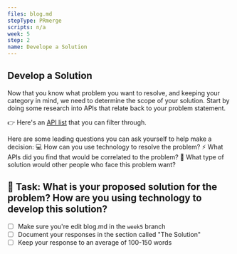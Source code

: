 ```yaml
---
files: blog.md
stepType: PRmerge
scripts: n/a
week: 5
step: 2
name: Develope a Solution
---
```


## Develop a Solution

Now that you know what problem you want to resolve, and keeping your category in mind, we need to determine the scope of your solution. Start by doing some research into APIs that relate back to your problem statement.

👉 Here's an [API list](https://apilist.fun/) that you can filter through.

Here are some leading questions you can ask yourself to help make a decision:
💻 How can you use technology to resolve the problem?
⚡️ What APIs did you find that would be correlated to the problem?
🤔 What type of solution would other people who face this problem want?

## :pencil: Task: What is your proposed solution for the problem? How are you using technology to develop this solution?

- [ ] Make sure you're edit blog.md in the `week5` branch
- [ ] Document your responses in the section called "The Solution"
- [ ] Keep your response to an average of 100-150 words